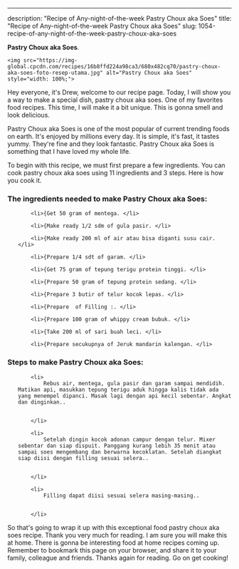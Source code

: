 ---
description: "Recipe of Any-night-of-the-week Pastry Choux aka Soes"
title: "Recipe of Any-night-of-the-week Pastry Choux aka Soes"
slug: 1054-recipe-of-any-night-of-the-week-pastry-choux-aka-soes

<p>
	<strong>Pastry Choux aka Soes</strong>. 
	
</p>
<p>
	
	<img src="https://img-global.cpcdn.com/recipes/16b8ffd224a98ca3/680x482cq70/pastry-choux-aka-soes-foto-resep-utama.jpg" alt="Pastry Choux aka Soes" style="width: 100%;">
	
	
</p>
<p>
	Hey everyone, it's Drew, welcome to our recipe page. Today, I will show you a way to make a special dish, pastry choux aka soes. One of my favorites food recipes. This time, I will make it a bit unique. This is gonna smell and look delicious.
</p>
	
<p>
	Pastry Choux aka Soes is one of the most popular of current trending foods on earth. It's enjoyed by millions every day. It is simple, it's fast, it tastes yummy. They're fine and they look fantastic. Pastry Choux aka Soes is something that I have loved my whole life.
</p>
<p>
	
</p>

<p>
To begin with this recipe, we must first prepare a few ingredients. You can cook pastry choux aka soes using 11 ingredients and 3 steps. Here is how you cook it.
</p>

<h3>The ingredients needed to make Pastry Choux aka Soes:</h3>

<ol>
	
		<li>{Get 50 gram of mentega. </li>
	
		<li>{Make ready 1/2 sdm of gula pasir. </li>
	
		<li>{Make ready 200 ml of air atau bisa diganti susu cair. </li>
	
		<li>{Prepare 1/4 sdt of garam. </li>
	
		<li>{Get 75 gram of tepung terigu protein tinggi. </li>
	
		<li>{Prepare 50 gram of tepung protein sedang. </li>
	
		<li>{Prepare 3 butir of telur kocok lepas. </li>
	
		<li>{Prepare  of Filling :. </li>
	
		<li>{Prepare 100 gram of whippy cream bubuk. </li>
	
		<li>{Take 200 ml of sari buah leci. </li>
	
		<li>{Prepare secukupnya of Jeruk mandarin kalengan. </li>
	
</ol>
<p>
	
</p>

<h3>Steps to make Pastry Choux aka Soes:</h3>

<ol>
	
		<li>
			Rebus air, mentega, gula pasir dan garam sampai mendidih. Matikan api, masukkan tepung terigu aduk hingga kalis tidak ada yang menempel dipanci. Masak lagi dengan api kecil sebentar. Angkat dan dinginkan..
			
			
		</li>
	
		<li>
			Setelah dingin kocok adonan campur dengan telur. Mixer sebentar dan siap dispuit. Panggang kurang lebih 35 menit atau sampai soes mengembang dan berwarna kecoklatan. Setelah diangkat siap diisi dengan filling sesuai selera..
			
			
		</li>
	
		<li>
			Filling dapat diisi sesuai selera masing-masing..
			
			
		</li>
	
</ol>

<p>
	
</p>

<p>
	So that's going to wrap it up with this exceptional food pastry choux aka soes recipe. Thank you very much for reading. I am sure you will make this at home. There is gonna be interesting food at home recipes coming up. Remember to bookmark this page on your browser, and share it to your family, colleague and friends. Thanks again for reading. Go on get cooking!
</p>

